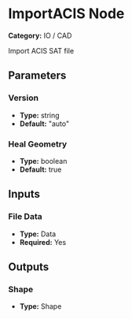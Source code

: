 
# ImportACIS Node

**Category:** IO / CAD

Import ACIS SAT file

## Parameters


### Version
- **Type:** string
- **Default:** "auto"





### Heal Geometry
- **Type:** boolean
- **Default:** true





## Inputs


### File Data
- **Type:** Data
- **Required:** Yes



## Outputs


### Shape
- **Type:** Shape




